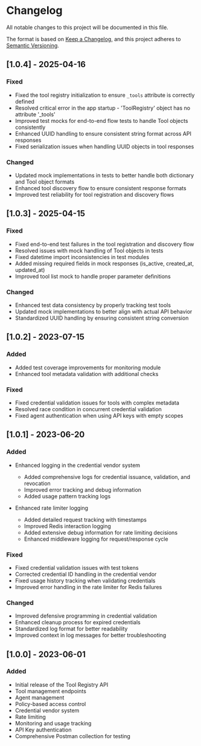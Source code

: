 # Changelog

All notable changes to this project will be documented in this file.

The format is based on [Keep a Changelog](https://keepachangelog.com/en/1.0.0/),
and this project adheres to [Semantic Versioning](https://semver.org/spec/v2.0.0.html).

## [1.0.4] - 2025-04-16

### Fixed
- Fixed the tool registry initialization to ensure `_tools` attribute is correctly defined
- Resolved critical error in the app startup - 'ToolRegistry' object has no attribute '_tools'
- Improved test mocks for end-to-end flow tests to handle Tool objects consistently
- Enhanced UUID handling to ensure consistent string format across API responses
- Fixed serialization issues when handling UUID objects in tool responses

### Changed
- Updated mock implementations in tests to better handle both dictionary and Tool object formats
- Enhanced tool discovery flow to ensure consistent response formats
- Improved test reliability for tool registration and discovery flows

## [1.0.3] - 2025-04-15

### Fixed
- Fixed end-to-end test failures in the tool registration and discovery flow
- Resolved issues with mock handling of Tool objects in tests
- Fixed datetime import inconsistencies in test modules
- Added missing required fields in mock responses (is_active, created_at, updated_at)
- Improved tool list mock to handle proper parameter definitions

### Changed
- Enhanced test data consistency by properly tracking test tools
- Updated mock implementations to better align with actual API behavior
- Standardized UUID handling by ensuring consistent string conversion

## [1.0.2] - 2023-07-15

### Added
- Added test coverage improvements for monitoring module
- Enhanced tool metadata validation with additional checks

### Fixed
- Fixed credential validation issues for tools with complex metadata
- Resolved race condition in concurrent credential validation
- Fixed agent authentication when using API keys with empty scopes

## [1.0.1] - 2023-06-20

### Added
- Enhanced logging in the credential vendor system
  - Added comprehensive logs for credential issuance, validation, and revocation
  - Improved error tracking and debug information
  - Added usage pattern tracking logs

- Enhanced rate limiter logging
  - Added detailed request tracking with timestamps
  - Improved Redis interaction logging
  - Added extensive debug information for rate limiting decisions
  - Enhanced middleware logging for request/response cycle

### Fixed
- Fixed credential validation issues with test tokens
- Corrected credential ID handling in the credential vendor
- Fixed usage history tracking when validating credentials
- Improved error handling in the rate limiter for Redis failures

### Changed
- Improved defensive programming in credential validation
- Enhanced cleanup process for expired credentials
- Standardized log format for better readability
- Improved context in log messages for better troubleshooting

## [1.0.0] - 2023-06-01

### Added
- Initial release of the Tool Registry API
- Tool management endpoints
- Agent management
- Policy-based access control
- Credential vendor system
- Rate limiting
- Monitoring and usage tracking
- API Key authentication
- Comprehensive Postman collection for testing 